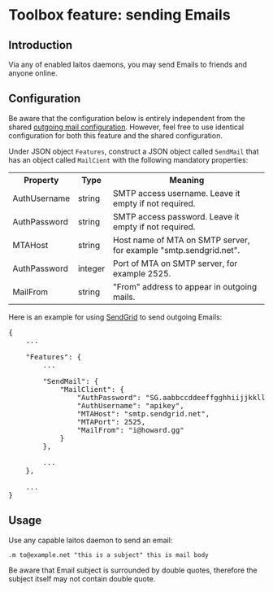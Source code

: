 # Toolbox feature: sending Emails

## Introduction
Via any of enabled laitos daemons, you may send Emails to friends and anyone online.

## Configuration
Be aware that the configuration below is entirely independent from the shared
[outgoing mail configuration](https://github.com/HouzuoGuo/laitos/wiki/Outgoing-mail-configuration).
However, feel free to use identical configuration for both this feature and the shared configuration.

Under JSON object `Features`, construct a JSON object called `SendMail` that has an object called `MailCient`
with the following mandatory properties:

<table>
<tr>
    <th>Property</th>
    <th>Type</th>
    <th>Meaning</th>
</tr>
<tr>
    <td>AuthUsername</td>
    <td>string</td>
    <td>SMTP access username. Leave it empty if not required.</td>
</tr>
<tr>
    <td>AuthPassword</td>
    <td>string</td>
    <td>SMTP access password. Leave it empty if not required.</td>
</tr>
<tr>
    <td>MTAHost</td>
    <td>string</td>
    <td>Host name of MTA on SMTP server, for example "smtp.sendgrid.net".</td>
</tr>
<tr>
    <td>AuthPassword</td>
    <td>integer</td>
    <td>Port of MTA on SMTP server, for example 2525.</td>
</tr>
<tr>
    <td>MailFrom</td>
    <td>string</td>
    <td>"From" address to appear in outgoing mails.</td>
</tr>
</table>

Here is an example for using [SendGrid](https://sendgrid.com/) to send outgoing Emails:
<pre>
{
    ...

    "Features": {
        ...

        "SendMail": {
            "MailClient": {
                "AuthPassword": "SG.aabbccddeeffgghhiijjkkllmmnnooppqqrrssttuuvvwwxxyyzz",
                "AuthUsername": "apikey",
                "MTAHost": "smtp.sendgrid.net",
                "MTAPort": 2525,
                "MailFrom": "i@howard.gg"
            }
        },
        
        ...
    },

    ...
}
</pre>

## Usage
Use any capable laitos daemon to send an email:

    .m to@example.net "this is a subject" this is mail body

Be aware that Email subject is surrounded by double quotes, therefore the subject itself may not contain double quote.